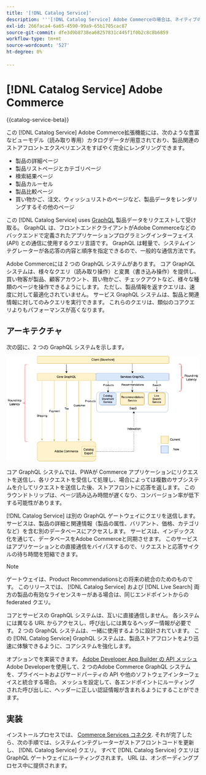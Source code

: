 ```yaml
---
title: '[!DNL Catalog Service]'
description: '''[!DNL Catalog Service] Adobe Commerceの場合は、ネイティブのAdobe Commerce GraphQL クエリよりも、製品表示ページと製品リストページのコンテンツをよりすばやく取得できます。'
exl-id: 266faca4-6a65-4590-99a9-65b1705cac87
source-git-commit: dfe3d9b8738ea68257831c445f1f0b2c8c8b6859
workflow-type: tm+mt
source-wordcount: '527'
ht-degree: 0%

---
```


# [!DNL Catalog Service] Adobe Commerce

{{catalog-service-beta}}

この [!DNL Catalog Service] Adobe Commerce拡張機能には、次のような豊富なビューモデル（読み取り専用）カタログデータが用意されており、製品関連のストアフロントエクスペリエンスをすばやく完全にレンダリングできます。

* 製品の詳細ページ
* 製品リストページとカテゴリページ
* 検索結果ページ
* 製品カルーセル
* 製品比較ページ
* 買い物かご、注文、ウィッシュリストのページなど、製品データをレンダリングするその他のページ

この [!DNL Catalog Service] uses [GraphQL](https://graphql.org/) 製品データをリクエストして受け取る。 GraphQL は、フロントエンドクライアントがAdobe Commerceなどのバックエンドで定義されたアプリケーションプログラミングインターフェイス (API) との通信に使用するクエリ言語です。 GraphQL は軽量で、システムインテグレーターが各応答の内容と順序を指定できるので、一般的な通信方法です。

Adobe Commerceには 2 つの GraphQL システムがあります。 コア GraphQL システムは、様々なクエリ（読み取り操作）と変異（書き込み操作）を提供し、買い物客が製品、顧客アカウント、買い物かご、チェックアウトなど、様々な種類のページを操作できるようにします。 ただし、製品情報を返すクエリは、速度に対して最適化されていません。 サービス GraphQL システムは、製品と関連情報に対してのみクエリを実行できます。 これらのクエリは、類似のコアクエリよりもパフォーマンスが高くなります。

## アーキテクチャ

次の図に、2 つの GraphQL システムを示します。

![カタログのアーキテクチャ図](assets/catalog-service-architecture.png)

コア GraphQL システムでは、PWAが Commerce アプリケーションにリクエストを送信し、各リクエストを受信して処理し、場合によっては複数のサブシステムを介してリクエストを送信した後、ストアフロントに応答を返します。 このラウンドトリップは、ページ読み込み時間が遅くなり、コンバージョン率が低下する可能性があります。

[!DNL Catalog Service] は別の GraphQL ゲートウェイにクエリを送信します。 サービスは、製品の詳細と関連情報（製品の属性、バリアント、価格、カテゴリなど）を含む別のデータベースにアクセスします。 サービスは、インデックス化を通じて、データベースをAdobe Commerceと同期させます。
このサービスはアプリケーションとの直接通信をバイパスするので、リクエストと応答サイクルの待ち時間を短縮できます。

>[!NOTE]
>
>ゲートウェイは、Product Recommendationsとの将来の統合のためのものです。 このリリースでは、 [!DNL Catalog Service] および [!DNL Live Search] 両方の製品の有効なライセンスキーがある場合は、同じエンドポイントからの federated クエリ。

コアとサービスの GraphQL システムは、互いに直接通信しません。 各システムには異なる URL からアクセスし、呼び出しには異なるヘッダー情報が必要です。 2 つの GraphQL システムは、一緒に使用するように設計されています。 この [!DNL Catalog Service] GraphQL システムは、製品ストアフロントをより迅速に体験できるように、コアシステムを強化します。

オプションでを実装できます。 [Adobe Developer App Builder の API メッシュ](https://developer.adobe.com/graphql-mesh-gateway/) Adobe Developerを使用して、2 つのAdobe Commerce GraphQL システムを、プライベートおよびサードパーティの API や他のソフトウェアインターフェイスと統合する場合。 メッシュを設定して、各エンドポイントにルーティングされた呼び出しに、ヘッダーに正しい認証情報が含まれるようにすることができます。

## 実装

インストールプロセスでは、 [Commerce Services コネクタ](../landing/saas.md). それが完了したら、次の手順では、システムインテグレーターがストアフロントコードを更新し、 [!DNL Catalog Service] クエリ。 すべて [!DNL Catalog Service] クエリは GraphQL ゲートウェイにルーティングされます。 URL は、オンボーディングプロセス中に提供されます。
